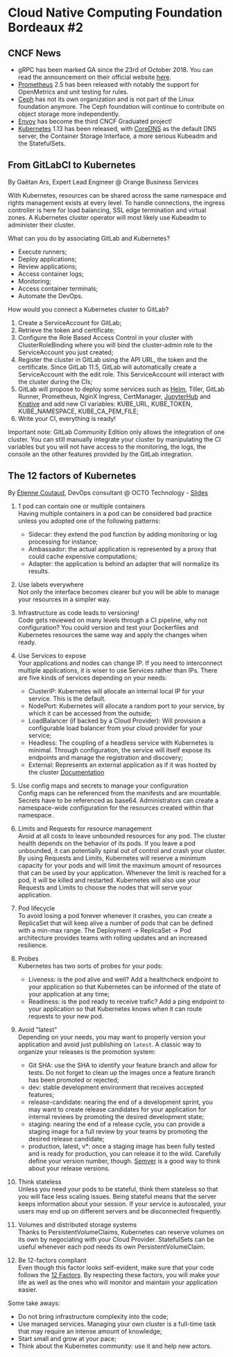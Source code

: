 # Cloud Native Computing Foundation Bordeaux #2

## CNCF News

- gRPC has been marked GA since the 23rd of October 2018. You can read the announcement on their official website [here](https://grpc.io/blog/grpc-web-ga).
- [Prometheus](https://prometheus.io/) 2.5 has been released with notably the support for OpenMetrics and unit testing for rules.
- [Ceph](https://ceph.com/) has not its own organization and is not part of the Linux foundation anymore. The Ceph foundation will continue to contribute on object storage more independently.
- [Envoy](https://www.envoyproxy.io/) has become the third CNCF Graduated project!
- [Kubernetes](https://kubernetes.io/) 1.13 has been released, with [CoreDNS](https://coredns.io/) as the default DNS server, the Container Storage Interface, a more serious Kubeadm and the StatefulSets.

## From GitLabCI to Kubernetes
By Gaëtan Ars, Expert Lead Engineer @ Orange Business Services

With Kubernetes, resources can be shared across the same namespace and rights management exists at every level. To handle connections, the ingress controller is here for load balancing, SSL edge termination and virtual zones.
A Kubernetes cluster operator will most likely use Kubeadm to administer their cluster.

What can you do by associating GitLab and Kubernetes?
- Execute runners;
- Deploy applications;
- Review applications;
- Access container logs;
- Monitoring;
- Access container terminals;
- Automate the DevOps.

How would you connect a Kubernetes cluster to GitLab?
1. Create a ServiceAccount for GitLab;
2. Retrieve the token and certificate;
3. Configure the Role Based Access Control in your cluster with ClusterRoleBinding where you will bind the cluster-admin role to the ServiceAccount you just created;
4. Register the cluster in GitLab using the API URL, the token and the certificate. Since GitLab 11.5, GitLab will automatically create a ServiceAccount with the edit role. This ServiceAccount will interact with the cluster during the CIs;
5. GitLab will propose to deploy some services such as [Helm](https://helm.sh/), Tiller, GitLab Runner, Prometheus, NginX Ingress, CertManager, [JupyterHub](https://jupyter.org/hub) and [Knative](https://pivotal.io/knative) and add new CI variables: KUBE_URL, KUBE_TOKEN, KUBE_NAMESPACE, KUBE_CA_PEM_FILE;
6. Write your CI, everything is ready!

Important note: GitLab Community Edition only allows the integration of one cluster. You can still manually integrate your cluster by manipulating the CI variables but you will not have access to the monitoring, the logs, the console an the other features provided by the GitLab integration.

## The 12 factors of Kubernetes
By [Étienne Coutaud](https://twitter.com/etiennecoutaud), DevOps consultant @ OCTO Technology \- [Slides](https://speakerdeck.com/etiennecoutaud/12-factors-kubernetes)

1. 1 pod can contain one or multiple containers  
Having multiple containers in a pod can be considered bad practice unless you adopted one of the following patterns:
    - Sidecar: they extend the pod function by adding monitoring or log processing for instance;
    - Ambassador: the actual application is represented by a proxy that could cache expensive computations;
    - Adapter: the application is behind an adapter that will normalize its results.

2. Use labels everywhere  
Not only the interface becomes clearer but you will be able to manage your resources in a simpler way.

3. Infrastructure as code leads to versioning!  
Code gets reviewed on many levels through a CI pipeline, why not configuration? You could version and test your Dockerfiles and Kubernetes resources the same way and apply the changes when ready.

4. Use Services to expose  
Your applications and nodes can change IP. If you need to interconnect multiple applications, it is wiser to use Services rather than IPs. There are five kinds of services depending on your needs:
    - ClusterIP: Kubernetes will allocate an internal local IP for your service. This is the default.
    - NodePort: Kubernetes will allocate a random port to your service, by which it can be accessed from the outside;
    - LoadBalancer (if backed by a Cloud Provider): Will provision a configurable load balancer from your cloud provider for your service;
    - Headless: The coupling of a headless service with Kubernetes is minimal. Through configuration, the service will itself expose its endpoints and manage the registration and discovery;
    - External: Represents an external application as if it was hosted by the cluster
[Documentation](https://kubernetes.io/docs/concepts/services-networking/service/)

5. Use config maps and secrets to manage your configuration  
Config maps can be referenced from the manifests and are mountable. Secrets have to be referenced as base64. Administrators can create a namespace-wide configuration for the resources created within that namespace.

6. Limits and Requests for resource management  
Avoid at all costs to leave unbounded resources for any pod. The cluster health depends on the behavior of its pods. If you leave a pod unbounded, it can potentially spiral out of control and crash your cluster.  
By using Requests and Limits, Kubernetes will reserve a minimum capacity for your pods and will limit the maximum amount of resources that can be used by your application. Whenever the limit is reached for a pod, it will be killed and restarted. Kubernetes will also use your Requests and Limits to choose the nodes that will serve your application.

7. Pod lifecycle  
To avoid losing a pod forever whenever it crashes, you can create a ReplicaSet that will keep alive a number of pods that can be defined with a min-max range. The Deployment -> ReplicaSet -> Pod architecture provides teams with rolling updates and an increased resilience.

8. Probes  
Kubernetes has two sorts of probes for your pods:
    - Liveness: is the pod alive and well? Add a healthcheck endpoint to your application so that Kubernetes can be informed of the state of your application at any time;
    - Readiness: is the pod ready to receive trafic? Add a ping endpoint to your application so that Kubernetes knows when it can route requests to your new pod.

9. Avoid "latest"  
Depending on your needs, you may want to properly version your application and avoid just publishing on `latest`. A classic way to organize your releases is the promotion system:
    - Git SHA: use the SHA to identify your feature branch and allow for tests. Do not forget to clean up the images once a feature branch has been promoted or rejected;
    - dev: stable development environment that receives accepted features;
    - release-candidate: nearing the end of a development sprint, you may want to create release candidates for your application for internal reviews by promoting the desired development state;
    - staging: nearing the end of a release cycle, you can provide a staging image for a full review by your teams by promoting the desired release candidate;
    - production, latest, v*: once a staging image has been fully tested and is ready for production, you can release it to the wild. Carefully define your version number, though. [Semver](https://semver.org) is a good way to think about your release versions.

10. Think stateless  
Unless you need your pods to be stateful, think them stateless so that you will face less scaling issues. Being stateful means that the server keeps information about your session. If your service is autoscaled, your users may end up on different servers and be disconnected frequently.

11. Volumes and distributed storage systems  
Thanks to PersistentVolumeClaims, Kubernetes can reserve volumes on its own by negociating with your Cloud Provider. StatefulSets can be useful whenever each pod needs its own PersistentVolumeClaim.

12. Be 12-factors compliant  
Even though this factor looks self-evident, make sure that your code follows the [12 Factors](https://12factor.net/). By respecting these factors, you will make your life as well as the ones who will monitor and maintain your application easier.

Some take aways:
- Do not bring infrastructure complexity into the code;
- Use managed services. Managing your own cluster is a full-time task that may require an intense amount of knowledge;
- Start small and grow at your pace;
- Think about the Kubernetes community: use it and help new actors.
